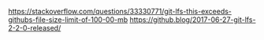 https://stackoverflow.com/questions/33330771/git-lfs-this-exceeds-githubs-file-size-limit-of-100-00-mb
https://github.blog/2017-06-27-git-lfs-2-2-0-released/
